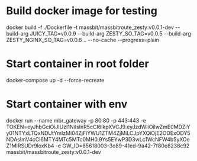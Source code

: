 # Build docker image for testing
docker build -f ./Dockerfile -t massbit/massbitroute_zesty:v0.0.1-dev --build-arg JUICY_TAG=v0.0.9 --build-arg ZESTY_SO_TAG=v0.0.5 --build-arg ZESTY_NGINX_SO_TAG=v0.0.6 .. --no-cache --progress=plain

# Start container in root folder
docker-compose up -d --force-recreate

# Start container with env
docker run --name mbr_gateway -p 80:80 -p 443:443 -e TOKEN=eyJhbGciOiJIUzI1NiIsInR5cCI6IkpXVCJ9.eyJzdWIiOiIwZmE0MDZiYy01NTYxLTQxNDUtYmIzMi04ZjFiYWU1ZTM4ZjMiLCJpYXQiOjE2ODExODY5NDAsImV4cCI6MTY4MTc5MTc0MH0.9Ys5EYwP3D3wLc1WcNFW4b5yXOeZ1MIRSUDr9loxKb4 -e GW_ID=85618003-3c89-41ed-9a42-7f80e8238c92 massbit/massbitroute_zesty:v0.0.1-dev